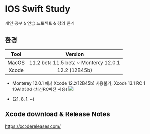 # IOS Swift Study
개인 공부 & 연습 프로젝트 & 강의 듣기

## 환경
| Tool | Version |
|:------:|:------:|
| MacOS | 11.2 beta 11.5 beta ~ Monterey 12.0.1 |
| Xcode | 12.2 (12B45b) |

- Monterey 12.0.1 에서 Xcode 12.2(12B45b) 사용불가,  Xcode 13.1 RC 1 13A1030d	(최신RC버전 사용)
![](https://images.velog.io/images/everytime79/post/2682292b-d2fb-43d1-bc79-e520e7f37eea/%E1%84%89%E1%85%B3%E1%84%8F%E1%85%B3%E1%84%85%E1%85%B5%E1%86%AB%E1%84%89%E1%85%A3%E1%86%BA%202021-10-23%2023.27.51.png)   

- (21. 8. 1. ~)

## Xcode download & Release Notes
https://xcodereleases.com/ 
